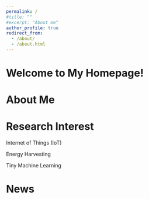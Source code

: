 ```yaml
---
permalink: /
#title: ""
#excerpt: "About me"
author_profile: true
redirect_from: 
  - /about/
  - /about.html
---
```

 
  
   
Welcome to My Homepage!
======


About Me
======
 
 
 
Research Interest
======
Internet of Things (IoT)

Energy Harvesting

Tiny Machine Learning



News
======

